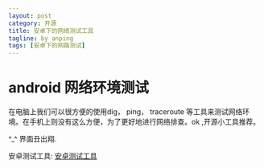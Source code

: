 ```yaml
---
layout: post
category: 开源
title: 安卓下的网络测试工具
tagline: by anping
tags: [安卓下的网路测试]
---
```


android 网络环境测试
====================


在电脑上我们可以很方便的使用dig， ping， traceroute 等工具来测试网络环境。在手机上则没有这么方便，为了更好地进行网络排查。ok ,开源小工具推荐。

^_^ 界面丑出翔.

安卓测试工具:
[安卓测试工具](https://github.com/anpingxiong/networkcheck)
